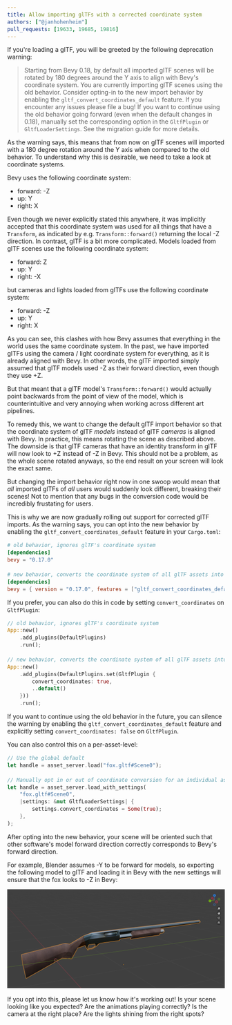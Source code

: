 ```yaml
---
title: Allow importing glTFs with a corrected coordinate system
authors: ["@janhohenheim"]
pull_requests: [19633, 19685, 19816]
---
```


If you're loading a glTF, you will be greeted by the following deprecation warning:

> Starting from Bevy 0.18, by default all imported glTF scenes will be rotated by 180 degrees around the Y axis to align with Bevy's coordinate system.
> You are currently importing glTF scenes using the old behavior. Consider opting-in to the new import behavior by enabling the `gltf_convert_coordinates_default` feature.
> If you encounter any issues please file a bug!
> If you want to continue using the old behavior going forward (even when the default changes in 0.18), manually set the corresponding option in the `GltfPlugin` or `GltfLoaderSettings`.
> See the migration guide for more details.

As the warning says, this means that from now on glTF scenes will imported with a 180 degree rotation around the Y axis when compared to the old behavior.
To understand why this is desirable, we need to take a look at coordinate systems.

Bevy uses the following coordinate system:

- forward: -Z
- up: Y
- right: X

Even though we never explicitly stated this anywhere, it was implicitly accepted that this coordinate system was used for all things that have a `Transform`,
as indicated by e.g. `Transform::forward()` returning the local -Z direction. In contrast, glTF is a bit more complicated. Models loaded from glTF scenes use the following coordinate system:

- forward: Z
- up: Y
- right: -X

but cameras and lights loaded from glTFs use the following coordinate system:

- forward: -Z
- up: Y
- right: X

As you can see, this clashes with how Bevy assumes that everything in the world uses the same coordinate system.
In the past, we have imported glTFs using the camera / light coordinate system for everything, as it is already aligned with Bevy.
In other words, the glTF imported simply assumed that glTF models used -Z as their forward direction, even though they use +Z.

But that meant that a glTF model's `Transform::forward()` would actually point backwards from the point of view of the model,
which is counterintuitive and very annoying when working across different art pipelines.

To remedy this, we want to change the default glTF import behavior so that the coordinate system of glTF *models* instead of glTF *cameras* is aligned with Bevy.
In practice, this means rotating the scene as described above.
The downside is that glTF cameras that have an identity transform in glTF will now look to +Z instead of -Z in Bevy.
This should not be a problem, as the whole scene rotated anyways, so the end result on your screen will look the exact same.

But changing the import behavior right now in one swoop would mean that *all* imported glTFs of *all* users would suddenly look different, breaking their scenes!
Not to mention that any bugs in the conversion code would be incredibly frustating for users.

This is why we are now gradually rolling out support for corrected glTF imports.
As the warning says, you can opt into the new behavior by enabling the `gltf_convert_coordinates_default` feature in your `Cargo.toml`:

```toml
# old behavior, ignores glTF's coordinate system
[dependencies]
bevy = "0.17.0"

# new behavior, converts the coordinate system of all glTF assets into Bevy's coordinate system
[dependencies]
bevy = { version = "0.17.0", features = ["gltf_convert_coordinates_default"] }
```

If you prefer, you can also do this in code by setting `convert_coordinates` on `GltfPlugin`:

```rust
// old behavior, ignores glTF's coordinate system
App::new()
    .add_plugins(DefaultPlugins)
    .run();

// new behavior, converts the coordinate system of all glTF assets into Bevy's coordinate system
App::new()
    .add_plugins(DefaultPlugins.set(GltfPlugin {
        convert_coordinates: true,
        ..default()
    }))
    .run();
```

If you want to continue using the old behavior in the future, you can silence the warning by enabling the `gltf_convert_coordinates_default` feature
and explicitly setting `convert_coordinates: false` on `GltfPlugin`.

You can also control this on a per-asset-level:

```rust
// Use the global default
let handle = asset_server.load("fox.gltf#Scene0");

// Manually opt in or out of coordinate conversion for an individual asset
let handle = asset_server.load_with_settings(
    "fox.gltf#Scene0",
    |settings: &mut GltfLoaderSettings| {
        settings.convert_coordinates = Some(true);
    },
);
```

After opting into the new behavior, your scene will be oriented such that other software's model forward direction correctly corresponds to Bevy's forward direction.

For example, Blender assumes -Y to be forward for models, so exporting the following model to glTF and loading it in Bevy with the new settings will ensure that the fox looks to -Z in Bevy:

<!-- TODO: Add png from PR description -->
![Blender Coordinate System](blender-coords.png)

If you opt into this, please let us know how it's working out! Is your scene looking like you expected? Are the animations playing correctly? Is the camera at the right place? Are the lights shining from the right spots?
